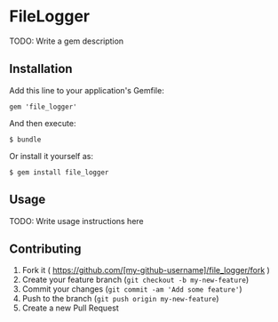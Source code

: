 # FileLogger

TODO: Write a gem description

## Installation

Add this line to your application's Gemfile:

    gem 'file_logger'

And then execute:

    $ bundle

Or install it yourself as:

    $ gem install file_logger

## Usage

TODO: Write usage instructions here

## Contributing

1. Fork it ( https://github.com/[my-github-username]/file_logger/fork )
2. Create your feature branch (`git checkout -b my-new-feature`)
3. Commit your changes (`git commit -am 'Add some feature'`)
4. Push to the branch (`git push origin my-new-feature`)
5. Create a new Pull Request
